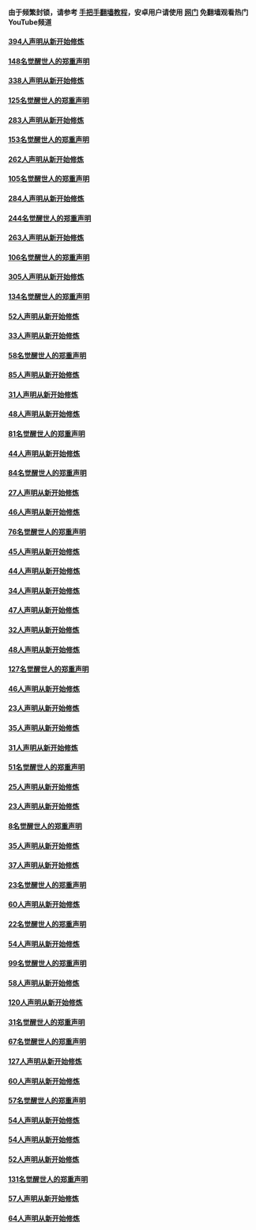 #### 由于频繁封锁，请参考 [手把手翻墙教程](https://github.com/gfw-breaker/guides/wiki/)，安卓用户请使用 [网门](https://github.com/gfw-breaker/nogfw/blob/master/dl.md?t=05092000) 免翻墙观看热门YouTube频道 

#### [394人声明从新开始修炼](../pages/91/423914.md?t=05092000) 

#### [148名觉醒世人的郑重声明](../pages/91/423913.md?t=05092000) 

#### [338人声明从新开始修炼](../pages/91/423540.md?t=05092000) 

#### [125名觉醒世人的郑重声明](../pages/91/423539.md?t=05092000) 

#### [283人声明从新开始修炼](../pages/91/423296.md?t=05092000) 

#### [153名觉醒世人的郑重声明](../pages/91/423295.md?t=05092000) 

#### [262人声明从新开始修炼](../pages/91/423004.md?t=05092000) 

#### [105名觉醒世人的郑重声明](../pages/91/423003.md?t=05092000) 

#### [284人声明从新开始修炼](../pages/91/422707.md?t=05092000) 

#### [244名觉醒世人的郑重声明](../pages/91/422706.md?t=05092000) 

#### [263人声明从新开始修炼](../pages/91/422553.md?t=05092000) 

#### [106名觉醒世人的郑重声明](../pages/91/422552.md?t=05092000) 

#### [305人声明从新开始修炼](../pages/91/422153.md?t=05092000) 

#### [134名觉醒世人的郑重声明](../pages/91/422152.md?t=05092000) 

#### [52人声明从新开始修炼](../pages/91/421846.md?t=05092000) 

#### [33人声明从新开始修炼](../pages/91/421804.md?t=05092000) 

#### [58名觉醒世人的郑重声明](../pages/91/421845.md?t=05092000) 

#### [85人声明从新开始修炼](../pages/91/421769.md?t=05092000) 

#### [31人声明从新开始修炼](../pages/91/421763.md?t=05092000) 

#### [48人声明从新开始修炼](../pages/91/421605.md?t=05092000) 

#### [81名觉醒世人的郑重声明](../pages/91/421656.md?t=05092000) 

#### [44人声明从新开始修炼](../pages/91/421544.md?t=05092000) 

#### [84名觉醒世人的郑重声明](../pages/91/421543.md?t=05092000) 

#### [27人声明从新开始修炼](../pages/91/421465.md?t=05092000) 

#### [46人声明从新开始修炼](../pages/91/421454.md?t=05092000) 

#### [76名觉醒世人的郑重声明](../pages/91/421453.md?t=05092000) 

#### [45人声明从新开始修炼](../pages/91/421452.md?t=05092000) 

#### [44人声明从新开始修炼](../pages/91/421422.md?t=05092000) 

#### [34人声明从新开始修炼](../pages/91/421322.md?t=05092000) 

#### [47人声明从新开始修炼](../pages/91/421264.md?t=05092000) 

#### [32人声明从新开始修炼](../pages/91/421225.md?t=05092000) 

#### [48人声明从新开始修炼](../pages/91/421202.md?t=05092000) 

#### [127名觉醒世人的郑重声明](../pages/91/421224.md?t=05092000) 

#### [46人声明从新开始修炼](../pages/91/421203.md?t=05092000) 

#### [23人声明从新开始修炼](../pages/91/421138.md?t=05092000) 

#### [35人声明从新开始修炼](../pages/91/421122.md?t=05092000) 

#### [31人声明从新开始修炼](../pages/91/421081.md?t=05092000) 

#### [51名觉醒世人的郑重声明](../pages/91/421080.md?t=05092000) 

#### [25人声明从新开始修炼](../pages/91/421020.md?t=05092000) 

#### [23人声明从新开始修炼](../pages/91/420884.md?t=05092000) 

#### [8名觉醒世人的郑重声明](../pages/91/420883.md?t=05092000) 

#### [35人声明从新开始修炼](../pages/91/420809.md?t=05092000) 

#### [37人声明从新开始修炼](../pages/91/420766.md?t=05092000) 

#### [23名觉醒世人的郑重声明](../pages/91/420765.md?t=05092000) 

#### [60人声明从新开始修炼](../pages/91/420727.md?t=05092000) 

#### [22名觉醒世人的郑重声明](../pages/91/420726.md?t=05092000) 

#### [54人声明从新开始修炼](../pages/91/420529.md?t=05092000) 

#### [99名觉醒世人的郑重声明](../pages/91/420528.md?t=05092000) 

#### [58人声明从新开始修炼](../pages/91/420198.md?t=05092000) 

#### [120人声明从新开始修炼](../pages/91/420141.md?t=05092000) 

#### [31名觉醒世人的郑重声明](../pages/91/420197.md?t=05092000) 

#### [67名觉醒世人的郑重声明](../pages/91/420140.md?t=05092000) 

#### [127人声明从新开始修炼](../pages/91/420082.md?t=05092000) 

#### [60人声明从新开始修炼](../pages/91/420081.md?t=05092000) 

#### [57名觉醒世人的郑重声明](../pages/91/420080.md?t=05092000) 

#### [54人声明从新开始修炼](../pages/91/419533.md?t=05092000) 

#### [54人声明从新开始修炼](../pages/91/419532.md?t=05092000) 

#### [52人声明从新开始修炼](../pages/91/419531.md?t=05092000) 

#### [131名觉醒世人的郑重声明](../pages/91/419530.md?t=05092000) 

#### [57人声明从新开始修炼](../pages/91/419430.md?t=05092000) 

#### [64人声明从新开始修炼](../pages/91/419429.md?t=05092000) 

